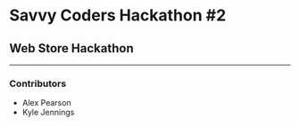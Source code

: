 # Savvy Coders Hackathon \#2
## Web Store Hackathon

---

### Contributors
+ Alex Pearson
+ Kyle Jennings 
